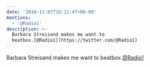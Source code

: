 ```yaml
---
date: '2010-11-07T18:11:47+00:00'
mentions:
  - '@Radio1'
description: >-
  Barbara Streisand makes me want to
  beatbox.[@Radio1](https://twitter.com/@Radio1)
---
```

Barbara Streisand makes me want to beatbox.[@Radio1](https://twitter.com/@Radio1)
